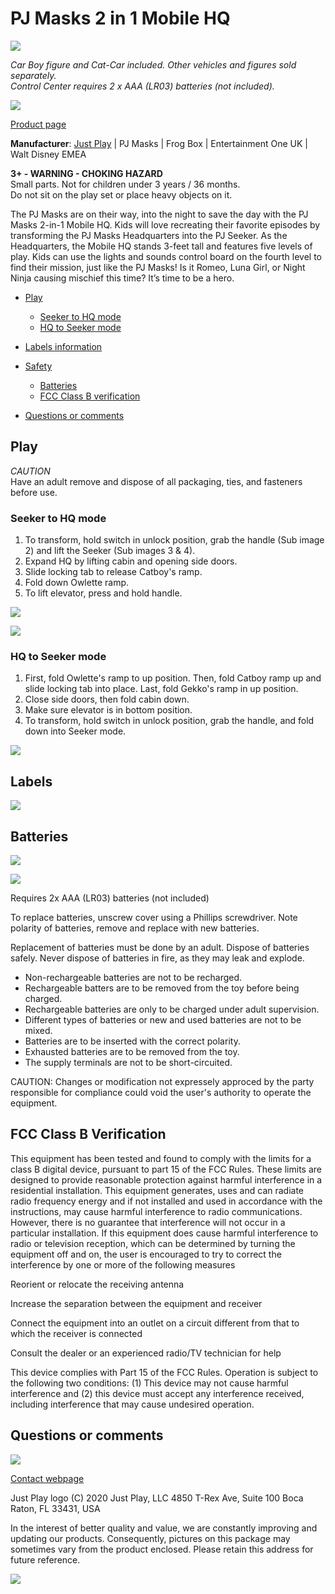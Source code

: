 # PJ Masks 2 in 1 Mobile HQ

![](images/justplay/pjmasks_hq/product.png)

*Car Boy figure and Cat-Car included. Other vehicles and figures sold separately.  
Control Center requires 2 x AAA (LR03) batteries (not included).*

![](images/justplay/pjmasks_hq/product2.png)

[Product page](https://justplayproducts.com/products/pj-masks-2-in-1-mobile-hq/)

**Manufacturer**: [Just Play](https://justplayproducts.com/) | PJ Masks | Frog Box | Entertainment One UK | Walt Disney EMEA 

**3+ - WARNING - CHOKING HAZARD**  
Small parts. Not for children under 3 years / 36 months.  
Do not sit on the play set or place heavy objects on it.

The PJ Masks are on their way, into the night to save the day with the PJ Masks 2-in-1 Mobile HQ. Kids will love recreating their favorite episodes by transforming the PJ Masks Headquarters into the PJ Seeker. As the Headquarters, the Mobile HQ stands 3-feet tall and features five levels of play. Kids can use the lights and sounds control board on the fourth level to find their mission, just like the PJ Masks! Is it Romeo, Luna Girl, or Night Ninja causing mischief this time? It’s time to be a hero.

* [Play](#Play)
  * [Seeker to HQ mode](#Seeker-to-HQ-mode)
  * [HQ to Seeker mode](#HQ-to-Seeker-mode)
* [Labels information](#Labels-information)
* [Safety](#Safety)
  * [Batteries](#Batteries)
  * [FCC Class B verification](#FCC-Class-B-verification)

* [Questions or comments](#Questions-or-comments)

## Play

*CAUTION*  
Have an adult remove and dispose of all packaging, ties, and fasteners before use.

### Seeker to HQ mode

1. To transform, hold switch in unlock position, grab the handle (Sub image 2) and lift the Seeker (Sub images 3 & 4).
1. Expand HQ by lifting cabin and opening side doors.
1. Slide locking tab to release Catboy's ramp.
1. Fold down Owlette ramp.
1. To lift elevator, press and hold handle.

![](images/justplay/pjmasks_hq/seekerHQ_1.png)

![](images/justplay/pjmasks_hq/seekerHQ_2.png)

### HQ to Seeker mode

1. First, fold Owlette's ramp to up position. Then, fold Catboy ramp up and slide locking tab into place. Last, fold Gekko's ramp in up position.
1. Close side doors, then fold cabin down.
1. Make sure elevator is in bottom position.
1. To transform, hold switch in unlock position, grab the handle, and fold down into Seeker mode.

![](images/justplay/pjmasks_hq/HQseeker.png)

## Labels

![](images/justplay/pjmasks_hq/labels.png)

## Batteries

![](images/justplay/pjmasks_hq/no_recycle.png)

![](images/justplay/pjmasks_hq/batteries.png)

Requires 2x AAA (LR03) batteries (not included)

To replace batteries, unscrew cover using a Phillips screwdriver. Note polarity of batteries, remove and replace with new batteries.

Replacement of batteries must be done by an adult. Dispose of batteries safely. Never dispose of batteries in fire, as they may leak and explode.

- Non-rechargeable batteries are not to be recharged.
- Rechargeable batters are to be removed from the toy before being charged.
- Rechargeable batteries are only to be charged under adult supervision.
- Different types of batteries or new and used batteries are not to be mixed.
- Batteries are to be inserted with the correct polarity.
- Exhausted batteries are to be removed from the toy.
- The supply terminals are not to be short-circuited.

CAUTION: Changes or modification not expressely approced by the party responsible for compliance could void the user's authority to operate the equipment.

## FCC Class B Verification

This equipment has been tested and found to comply with the limits for a class B digital device, pursuant to part 15 of the FCC Rules. These limits are designed to provide reasonable protection against harmful interference in a residential installation. This equipment generates, uses and can radiate radio frequency energy and if not installed and used in accordance with the instructions, may cause harmful interference to radio communications. However, there is no guarantee that interference will not occur in a particular installation. If this equipment does cause harmful interference to radio or television reception, which can be determined by turning the equipment off and on, the user is encouraged to try to correct the interference by one or more of the following measures

Reorient or relocate the receiving antenna

Increase the separation between the equipment and receiver

Connect the equipment into an outlet on a circuit different from that to which the receiver is connected

Consult the dealer or an experienced radio/TV technician for help

This device complies with Part 15 of the FCC Rules. Operation is subject to the following two conditions: (1) This device may not cause harmful interference and (2) this device must accept any interference received, including interference that may cause undesired operation.

## Questions or comments

![](images/justplay/pjmasks_hq/logo.png)

[Contact webpage](https://justplayproducts.com/contact/)

Just Play logo (C) 2020 Just Play, LLC
4850 T-Rex Ave, Suite 100
Boca Raton, FL 33431, USA

In the interest of better quality and value, we are constantly improving and updating our products. Consequently, pictures on this package may sometimes vary from the product enclosed. Please retain this address for future reference.

![](images/justplay/pjmasks_hq/endcap.png)
